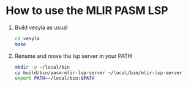 # How to use the MLIR PASM LSP

1. Build vesyla as usual

   ```bash
   cd vesyla
   make
   ```

2. Rename and move the lsp server in your PATH

   ```bash
   mkdir -p ~/local/bin
   cp build/bin/pasm-mlir-lsp-server ~/local/bin/mlir-lsp-server
   export PATH=~/local/bin:$PATH
   ```
